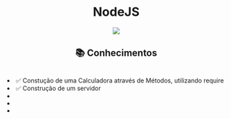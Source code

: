 <h1 align="center"> NodeJS</h1>

<p align="center">
  <img src="https://icongr.am/devicon/nodejs-original.svg?size=128&color=currentColor"
</p>

<br /> 

<h2 align="center">📚 Conhecimentos </h2>

<br />

<li> ✅ Constução de uma Calculadora através de Métodos, utilizando require</li>
<li> ✅ Construção de um servidor</li>
<li></li>
<li></li>
<li></li>
